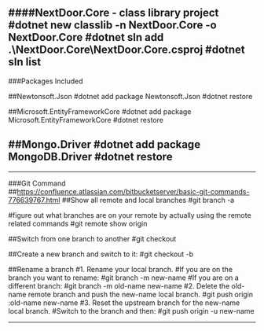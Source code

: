 ####NextDoor.Core - class library project
#dotnet new classlib -n NextDoor.Core -o NextDoor.Core
#dotnet sln add .\NextDoor.Core\NextDoor.Core.csproj
#dotnet sln list
-------------------------------------------------------
###Packages Included

##Newtonsoft.Json
#dotnet add package Newtonsoft.Json
#dotnet restore

##Microsoft.EntityFrameworkCore
#dotnet add package Microsoft.EntityFrameworkCore
#dotnet restore

##Mongo.Driver
#dotnet add package MongoDB.Driver
#dotnet restore
-------------------------------------------------------
-------------------------------------------------------
###Git Command
##https://confluence.atlassian.com/bitbucketserver/basic-git-commands-776639767.html
##Show all remote and local branches
#git branch -a

#figure out what branches are on your remote by actually using the remote related commands
#git remote show origin

##Switch from one branch to another
#git checkout <branchname>

##Create a new branch and switch to it:
#git checkout -b <branchname>

##Rename a branch
#1. Rename your local branch.
#If you are on the branch you want to rename:
#git branch -m new-name
#If you are on a different branch:
#git branch -m old-name new-name
#2. Delete the old-name remote branch and push the new-name local branch.
#git push origin :old-name new-name
#3. Reset the upstream branch for the new-name local branch.
#Switch to the branch and then:
#git push origin -u new-name

-------------------------------------------------------
